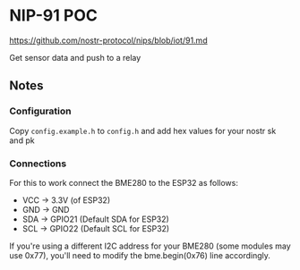 # NIP-91 POC

https://github.com/nostr-protocol/nips/blob/iot/91.md

Get sensor data and push to a relay

## Notes

### Configuration

Copy `config.example.h` to `config.h` and add hex values for your nostr sk and pk

### Connections

For this to work connect the BME280 to the ESP32 as follows:

- VCC -> 3.3V (of ESP32)
- GND -> GND
- SDA -> GPIO21 (Default SDA for ESP32)
- SCL -> GPIO22 (Default SCL for ESP32)

If you're using a different I2C address for your BME280 (some modules may use 0x77), you'll need to modify the bme.begin(0x76) line accordingly.